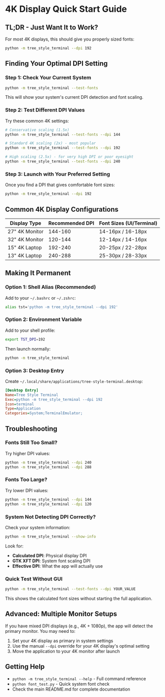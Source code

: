 # 4K Display Quick Start Guide

## TL;DR - Just Want It to Work?

For most 4K displays, this should give you properly sized fonts:

```bash
python -m tree_style_terminal --dpi 192
```

## Finding Your Optimal DPI Setting

### Step 1: Check Your Current System

```bash
python -m tree_style_terminal --test-fonts
```

This will show your system's current DPI detection and font scaling.

### Step 2: Test Different DPI Values

Try these common 4K settings:

```bash
# Conservative scaling (1.5x)
python -m tree_style_terminal --test-fonts --dpi 144

# Standard 4K scaling (2x) - most popular
python -m tree_style_terminal --test-fonts --dpi 192

# High scaling (2.5x) - for very high DPI or poor eyesight
python -m tree_style_terminal --test-fonts --dpi 240
```

### Step 3: Launch with Your Preferred Setting

Once you find a DPI that gives comfortable font sizes:

```bash
python -m tree_style_terminal --dpi 192
```

## Common 4K Display Configurations

| Display Type | Recommended DPI | Font Sizes (UI/Terminal) |
|--------------|-----------------|---------------------------|
| 27" 4K Monitor | 144-160 | 14-16px / 16-18px |
| 32" 4K Monitor | 120-144 | 12-14px / 14-16px |
| 15" 4K Laptop | 192-240 | 20-25px / 22-28px |
| 13" 4K Laptop | 240-288 | 25-30px / 28-33px |

## Making It Permanent

### Option 1: Shell Alias (Recommended)

Add to your `~/.bashrc` or `~/.zshrc`:

```bash
alias tst='python -m tree_style_terminal --dpi 192'
```

### Option 2: Environment Variable

Add to your shell profile:

```bash
export TST_DPI=192
```

Then launch normally:

```bash
python -m tree_style_terminal
```

### Option 3: Desktop Entry

Create `~/.local/share/applications/tree-style-terminal.desktop`:

```ini
[Desktop Entry]
Name=Tree Style Terminal
Exec=python -m tree_style_terminal --dpi 192
Icon=terminal
Type=Application
Categories=System;TerminalEmulator;
```

## Troubleshooting

### Fonts Still Too Small?

Try higher DPI values:

```bash
python -m tree_style_terminal --dpi 240
python -m tree_style_terminal --dpi 288
```

### Fonts Too Large?

Try lower DPI values:

```bash
python -m tree_style_terminal --dpi 144
python -m tree_style_terminal --dpi 120
```

### System Not Detecting DPI Correctly?

Check your system information:

```bash
python -m tree_style_terminal --show-info
```

Look for:
- **Calculated DPI**: Physical display DPI
- **GTK XFT DPI**: System font scaling DPI
- **Effective DPI**: What the app will actually use

### Quick Test Without GUI

```bash
python -m tree_style_terminal --test-fonts --dpi YOUR_VALUE
```

This shows the calculated font sizes without starting the full application.

## Advanced: Multiple Monitor Setups

If you have mixed DPI displays (e.g., 4K + 1080p), the app will detect the primary monitor. You may need to:

1. Set your 4K display as primary in system settings
2. Use the manual `--dpi` override for your 4K display's optimal setting
3. Move the application to your 4K monitor after launch

## Getting Help

- `python -m tree_style_terminal --help` - Full command reference
- `python font_test.py` - Quick system font check
- Check the main README.md for complete documentation